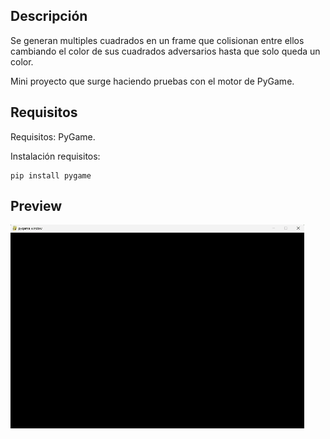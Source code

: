 Descripción
---
Se generan multiples cuadrados en un frame que colisionan entre ellos cambiando el color de sus cuadrados adversarios hasta que solo queda un color.

Mini proyecto que surge haciendo pruebas con el motor de PyGame.

Requisitos
---

Requisitos: PyGame.

Instalación requisitos: 
```
pip install pygame
```

Preview
---

![screenshot](images/preview.gif)
